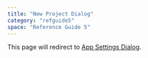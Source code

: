 ```yaml
---
title: "New Project Dialog"
category: "refguide5"
space: "Reference Guide 5"
---
```


This page will redirect to [App Settings Dialog](App+Settings+Dialog).